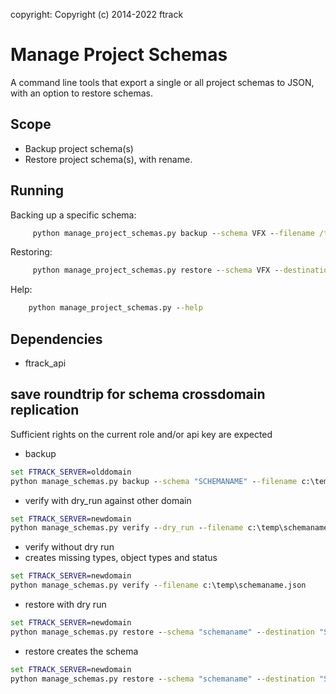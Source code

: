copyright: Copyright (c) 2014-2022 ftrack

# Manage Project Schemas

A command line tools that export a single or all project schemas to JSON, with an option to restore schemas.

## Scope


* Backup project schema(s)
* Restore project schema(s), with rename.

## Running


Backing up a specific schema:

```cmd
     python manage_project_schemas.py backup --schema VFX --filename /tmp/test.json
```


Restoring:

```cmd
     python manage_project_schemas.py restore --schema VFX --destination VFX2 --filename /tmp/test.json
```


Help:

```cmd
    python manage_project_schemas.py --help
```

## Dependencies

* ftrack_api


## save roundtrip for schema crossdomain replication

Sufficient rights on the current role and/or api key are expected

- backup
```cmd
set FTRACK_SERVER=olddomain
python manage_schemas.py backup --schema "SCHEMANAME" --filename c:\temp\schemaname.json
```
- verify with dry_run against other domain
```cmd
set FTRACK_SERVER=newdomain
python manage_schemas.py verify --dry_run --filename c:\temp\schemaname.json
```
- verify without dry run
- creates missing types, object types and status
```cmd
set FTRACK_SERVER=newdomain
python manage_schemas.py verify --filename c:\temp\schemaname.json
```
- restore with dry run
```cmd
set FTRACK_SERVER=newdomain
python manage_schemas.py restore --schema "schemaname" --destination "SCHEMANAME_OR_OTHERNAME" --dry_run --filename c:\temp\schemaname.json
```
- restore creates the schema
```cmd
set FTRACK_SERVER=newdomain
python manage_schemas.py restore --schema "schemaname" --destination "SCHEMANAME_OR_OTHERNAME" --filename c:\temp\schemaname.json
```